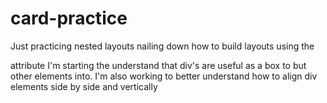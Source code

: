# card-practice
Just practicing nested layouts 
nailing down how to build layouts using the <div> attribute
I'm starting the understand that div's are useful as a box to but other elements into.
I'm also working to better understand how to align div elements side by side and vertically
